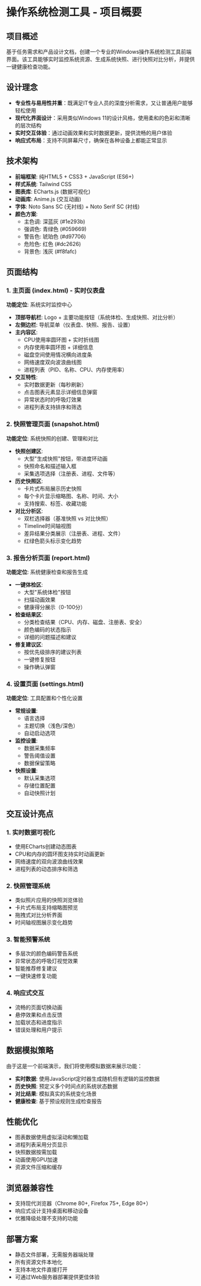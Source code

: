 # 操作系统检测工具 - 项目概要

## 项目概述
基于任务需求和产品设计文档，创建一个专业的Windows操作系统检测工具前端界面。该工具能够实时监控系统资源、生成系统快照、进行快照对比分析，并提供一键健康检查功能。

## 设计理念
- **专业性与易用性并重**：既满足IT专业人员的深度分析需求，又让普通用户能够轻松使用
- **现代化界面设计**：采用类似Windows 11的设计风格，使用柔和的色彩和清晰的层次结构
- **实时交互体验**：通过动画效果和实时数据更新，提供流畅的用户体验
- **响应式布局**：支持不同屏幕尺寸，确保在各种设备上都能正常显示

## 技术架构
- **前端框架**: 纯HTML5 + CSS3 + JavaScript (ES6+)
- **样式系统**: Tailwind CSS
- **图表库**: ECharts.js (数据可视化)
- **动画库**: Anime.js (交互动画)
- **字体**: Noto Sans SC (无衬线) + Noto Serif SC (衬线)
- **颜色方案**: 
  - 主色调: 深蓝灰 (#1e293b)
  - 强调色: 青绿色 (#059669)
  - 警告色: 琥珀色 (#d97706)
  - 危险色: 红色 (#dc2626)
  - 背景色: 浅灰 (#f8fafc)

## 页面结构

### 1. 主页面 (index.html) - 实时仪表盘
**功能定位**: 系统实时监控中心
- **顶部导航栏**: Logo + 主要功能按钮（系统体检、生成快照、对比分析）
- **左侧边栏**: 导航菜单（仪表盘、快照、报告、设置）
- **主内容区**:
  - CPU使用率圆环图 + 实时折线图
  - 内存使用率圆环图 + 详细信息
  - 磁盘空间使用情况横向进度条
  - 网络速度双向波浪曲线图
  - 进程列表（PID、名称、CPU、内存使用率）
- **交互特性**:
  - 实时数据更新（每秒刷新）
  - 点击图表元素显示详细信息弹窗
  - 异常状态时的呼吸灯效果
  - 进程列表支持排序和筛选

### 2. 快照管理页面 (snapshot.html)
**功能定位**: 系统快照的创建、管理和对比
- **快照创建区**: 
  - 大型"生成快照"按钮，带进度环动画
  - 快照命名和描述输入框
  - 采集选项选择（注册表、进程、文件等）
- **历史快照区**:
  - 卡片式布局展示历史快照
  - 每个卡片显示缩略图、名称、时间、大小
  - 支持搜索、标签、收藏功能
- **对比分析区**:
  - 双栏选择器（基准快照 vs 对比快照）
  - Timeline时间轴视图
  - 差异结果分类展示（注册表、进程、文件）
  - 红绿色箭头标示变化趋势

### 3. 报告分析页面 (report.html)
**功能定位**: 系统健康检查和报告生成
- **一键体检区**:
  - 大型"系统体检"按钮
  - 扫描动画效果
  - 健康得分展示（0-100分）
- **检查结果区**:
  - 分类检查结果（CPU、内存、磁盘、注册表、安全）
  - 颜色编码的状态指示
  - 详细的问题描述和建议
- **修复建议区**:
  - 按优先级排序的建议列表
  - 一键修复按钮
  - 操作确认弹窗

### 4. 设置页面 (settings.html)
**功能定位**: 工具配置和个性化设置
- **常规设置**:
  - 语言选择
  - 主题切换（浅色/深色）
  - 自动启动选项
- **监控设置**:
  - 数据采集频率
  - 警告阈值设置
  - 数据保留策略
- **快照设置**:
  - 默认采集选项
  - 存储位置配置
  - 自动快照计划

## 交互设计亮点

### 1. 实时数据可视化
- 使用ECharts创建动态图表
- CPU和内存的圆环图支持实时动画更新
- 网络速度的双向波浪曲线效果
- 进程列表的动态排序和筛选

### 2. 快照管理系统
- 类似照片应用的快照浏览体验
- 卡片式布局支持缩略图预览
- 拖拽式对比分析界面
- 时间轴视图展示变化趋势

### 3. 智能预警系统
- 多层次的颜色编码警告系统
- 异常状态的呼吸灯视觉效果
- 智能推荐修复建议
- 一键快速修复功能

### 4. 响应式交互
- 流畅的页面切换动画
- 悬停效果和点击反馈
- 加载状态和进度指示
- 错误处理和用户提示

## 数据模拟策略
由于这是一个前端演示，我们将使用模拟数据来展示功能：
- **实时数据**: 使用JavaScript定时器生成随机但有逻辑的监控数据
- **历史快照**: 预定义多个时间点的系统状态数据
- **对比结果**: 模拟真实的系统变化场景
- **健康检查**: 基于预设规则生成检查报告

## 性能优化
- 图表数据使用虚拟滚动和懒加载
- 进程列表采用分页显示
- 快照数据按需加载
- 动画使用GPU加速
- 资源文件压缩和缓存

## 浏览器兼容性
- 支持现代浏览器（Chrome 80+, Firefox 75+, Edge 80+）
- 响应式设计支持桌面和移动设备
- 优雅降级处理不支持的功能

## 部署方案
- 静态文件部署，无需服务器端处理
- 所有资源文件本地化
- 支持本地文件直接打开
- 可通过Web服务器部署提供更佳体验